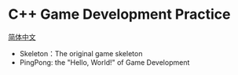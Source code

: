 # C++ Game Development Practice
[简体中文](docs/README-CN.md)

- Skeleton：The original game skeleton
- PingPong: the "Hello, World!" of Game Development

